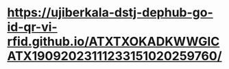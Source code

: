 #  https://ujiberkala-dstj-dephub-go-id-qr-vi-rfid.github.io/ATXTXOKADKWWGICATX19092023111233151020259760/
